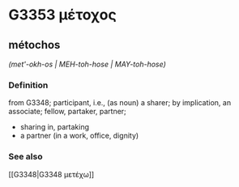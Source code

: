 # G3353 μέτοχος

## métochos

_(met'-okh-os | MEH-toh-hose | MAY-toh-hose)_

### Definition

from G3348; participant, i.e., (as noun) a sharer; by implication, an associate; fellow, partaker, partner; 

- sharing in, partaking
- a partner (in a work, office, dignity)

### See also

[[G3348|G3348 μετέχω]]
